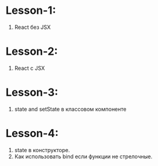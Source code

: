 # Lesson-1:
1) React без JSX

# Lesson-2:
1) React с JSX

# Lesson-3:
1) state and setState в классовом компоненте

# Lesson-4:
1) state в конструкторе. 
2) Как использовать bind если функции не стрелочные.
